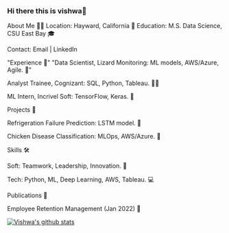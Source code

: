 ### Hi there this is vishwa👋

About Me 🙋‍♂️
Location: Hayward, California 📍
Education: M.S. Data Science, CSU East Bay 🎓

Contact: Email | LinkedIn

"Experience 💼"
"Data Scientist, Lizard Monitoring: ML models, AWS/Azure, Agile. 🔬"

Analyst Trainee, Cognizant: SQL, Python, Tableau. 👨‍💻


ML Intern, Incrivel Soft: TensorFlow, Keras. 🤖

Projects 🚀

Refrigeration Failure Prediction: LSTM model. 🧊

Chicken Disease Classification: MLOps, AWS/Azure. 🐔

Skills 🛠

Soft: Teamwork, Leadership, Innovation. 👥

Tech: Python, ML, Deep Learning, AWS, Tableau. 💻

Publications 📰

Employee Retention Management (Jan 2022) 📝

[![Vishwa's github stats](https://github-readme-stats.vercel.app/api?username=vishwa1924&count_private=true&show_icons=true&theme=radical&hide_rank=false)](https://github.com/vishwa1924/github-readme-stats)
<!--
[![Top Langs](https://github-readme-stats.vercel.app/api/top-langs/?username=vishwa1924)](https://github.com/vishwa1924/github-readme-stats)
>--
